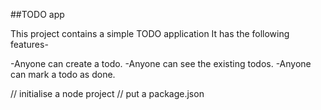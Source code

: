 ##TODO app

This project contains a simple TODO application
It has the following features-

-Anyone can create a todo.
-Anyone can see the existing todos.
-Anyone can mark a todo as done.


// initialise a node project 
// put a package.json